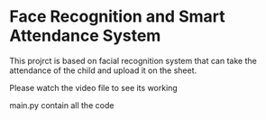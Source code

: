# Face Recognition and Smart Attendance System

This projrct is based on facial recognition system that can take the attendance of the child and upload it on the sheet.

Please watch the video file to see its working

main.py contain all the code
